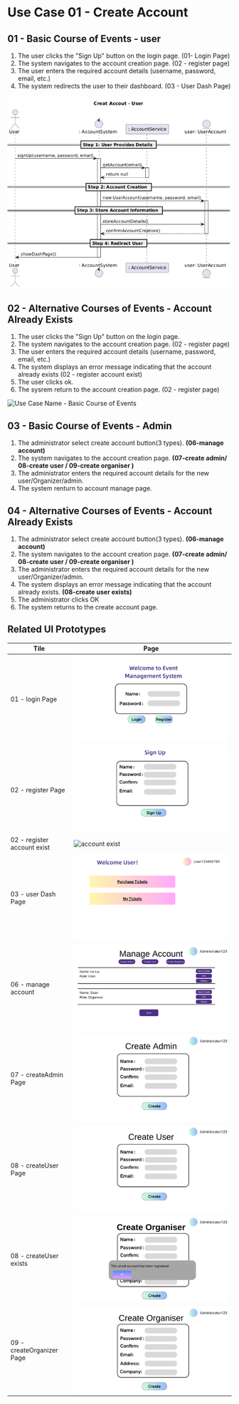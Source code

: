 # Use Case 01 - Create Account

## 01 - Basic Course of Events - user
1. The user clicks the "Sign Up" button on the login page. (01- Login Page)
2. The system navigates to the account creation page. (02 - register page)
3. The user enters the required account details (username, password, email, etc.) 
4. The system redirects the user to their dashboard. (03 - User Dash Page)

![Use Case Name - Basic Course of Events](/02-analysis/usecases/images/01-create-account-user-basic.png)

## 02 - Alternative Courses of Events - Account Already Exists

1. The user clicks the "Sign Up" button on the login page. 
2. The system navigates to the account creation page. (02 - register page)
3. The user enters the required account details (username, password, email, etc.) 
4. The system displays an error message indicating that the account already exists (02 - register account exist)
5. The user clicks ok.
6. The sysrem return to the account creation page. (02 - register page)

![Use Case Name - Basic Course of Events](/02-analysis/usecases/images/01-alternate-account-exist.png)

## 03 - Basic Course of Events - Admin
1. The administrator select create account button(3 types). **(06-manage account)**
2. The system navigates to the account creation page.  **(07-create admin/ 08-create user / 09-create organiser )**
3. The administrator enters the required account details for the new user/Organizer/admin. 
4. The system renturn to account manage page.

## 04 - Alternative Courses of Events - Account Already Exists
1. The administrator select create account button(3 types). **(06-manage account)**
2. The system navigates to the account creation page. **(07-create admin/ 08-create user / 09-create organiser )**
3. The administrator enters the required account details for the new user/Organizer/admin. 
4. The system displays an error message indicating that the account already exists. **(08-create user exists)**
5. The administrator clicks OK
6. The system returns to the create account page. 
## Related UI Prototypes
| Tile | Page |
| --- | --- |
| 01 - login Page | ![Login Page](/01-requirements/ui/01-login-page.png) |
| 02 - register Page | ![Account Creation Page](/01-requirements/ui/Register_Page.png) |
| 02 - register account exist| ![account exist](/01-requirements/ui/register-page-account-exist.png)|
| 03 - user Dash Page | ![User Dashboard](/01-requirements/ui/User_DashBoard.png) |
| 06 - manage account    |  ![Account Management Page](/01-requirements/ui/06-manage-account.png) | 
| 07 - createAdmin Page    | ![CreateAdmin Page](/01-requirements//ui/07-create-admin.png) | 
| 08 - createUser Page|![CreateUser Page](/01-requirements/ui/08-create-user.png)|
| 08 - createUser exists| ![](/01-requirements/ui/08-create-user-exists.png)|
| 09 - createOrganizer Page| ![CreateOrganizer Page](/01-requirements/ui/09-create-organiser.png)|
